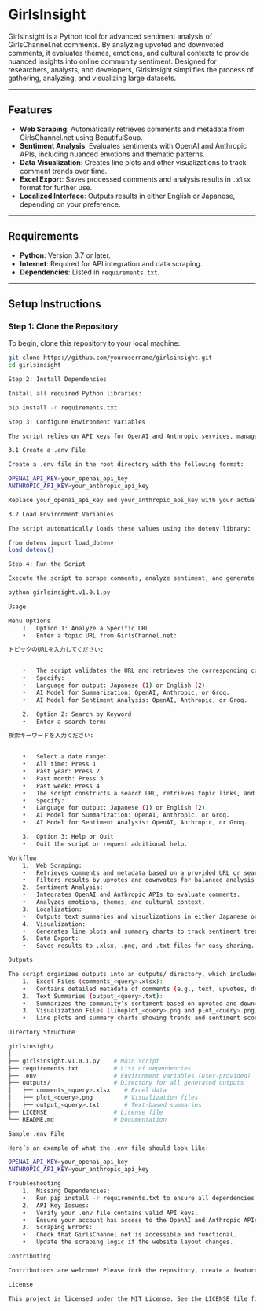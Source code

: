 # GirlsInsight

GirlsInsight is a Python tool for advanced sentiment analysis of GirlsChannel.net comments. By analyzing upvoted and downvoted comments, it evaluates themes, emotions, and cultural contexts to provide nuanced insights into online community sentiment. Designed for researchers, analysts, and developers, GirlsInsight simplifies the process of gathering, analyzing, and visualizing large datasets.

---

## Features
- **Web Scraping**: Automatically retrieves comments and metadata from GirlsChannel.net using BeautifulSoup.
- **Sentiment Analysis**: Evaluates sentiments with OpenAI and Anthropic APIs, including nuanced emotions and thematic patterns.
- **Data Visualization**: Creates line plots and other visualizations to track comment trends over time.
- **Excel Export**: Saves processed comments and analysis results in `.xlsx` format for further use.
- **Localized Interface**: Outputs results in either English or Japanese, depending on your preference.

---

## Requirements
- **Python**: Version 3.7 or later.
- **Internet**: Required for API integration and data scraping.
- **Dependencies**: Listed in `requirements.txt`.

---

## Setup Instructions

### Step 1: Clone the Repository
To begin, clone this repository to your local machine:
```bash
git clone https://github.com/yourusername/girlsinsight.git
cd girlsinsight

Step 2: Install Dependencies

Install all required Python libraries:

pip install -r requirements.txt

Step 3: Configure Environment Variables

The script relies on API keys for OpenAI and Anthropic services, managed securely through a .env file.

3.1 Create a .env File

Create a .env file in the root directory with the following format:

OPENAI_API_KEY=your_openai_api_key
ANTHROPIC_API_KEY=your_anthropic_api_key

Replace your_openai_api_key and your_anthropic_api_key with your actual API credentials.

3.2 Load Environment Variables

The script automatically loads these values using the dotenv library:

from dotenv import load_dotenv
load_dotenv()

Step 4: Run the Script

Execute the script to scrape comments, analyze sentiment, and generate outputs:

python girlsinsight.v1.0.1.py

Usage

Menu Options
	1.	Option 1: Analyze a Specific URL
	•	Enter a topic URL from GirlsChannel.net:

トピックのURLを入力してください: 


	•	The script validates the URL and retrieves the corresponding comments for analysis.
	•	Specify:
	•	Language for output: Japanese (1) or English (2).
	•	AI Model for Summarization: OpenAI, Anthropic, or Groq.
	•	AI Model for Sentiment Analysis: OpenAI, Anthropic, or Groq.

	2.	Option 2: Search by Keyword
	•	Enter a search term:

検索キーワードを入力ください: 


	•	Select a date range:
	•	All time: Press 1
	•	Past year: Press 2
	•	Past month: Press 3
	•	Past week: Press 4
	•	The script constructs a search URL, retrieves topic links, and analyzes matching results.
	•	Specify:
	•	Language for output: Japanese (1) or English (2).
	•	AI Model for Summarization: OpenAI, Anthropic, or Groq.
	•	AI Model for Sentiment Analysis: OpenAI, Anthropic, or Groq.

	3.	Option 3: Help or Quit
	•	Quit the script or request additional help.

Workflow
	1.	Web Scraping:
	•	Retrieves comments and metadata based on a provided URL or search term.
	•	Filters results by upvotes and downvotes for balanced analysis.
	2.	Sentiment Analysis:
	•	Integrates OpenAI and Anthropic APIs to evaluate comments.
	•	Analyzes emotions, themes, and cultural context.
	3.	Localization:
	•	Outputs text summaries and visualizations in either Japanese or English.
	4.	Visualization:
	•	Generates line plots and summary charts to track sentiment trends.
	5.	Data Export:
	•	Saves results to .xlsx, .png, and .txt files for easy sharing.

Outputs

The script organizes outputs into an outputs/ directory, which includes:
	1.	Excel Files (comments_<query>.xlsx):
	•	Contains detailed metadata of comments (e.g., text, upvotes, downvotes, and date).
	2.	Text Summaries (output_<query>.txt):
	•	Summarizes the community’s sentiment based on upvoted and downvoted comments.
	3.	Visualization Files (lineplot_<query>.png and plot_<query>.png):
	•	Line plots and summary charts showing trends and sentiment scores.

Directory Structure

girlsinsight/
│
├── girlsinsight.v1.0.1.py    # Main script
├── requirements.txt          # List of dependencies
├── .env                      # Environment variables (user-provided)
├── outputs/                  # Directory for all generated outputs
│   ├── comments_<query>.xlsx    # Excel data
│   ├── plot_<query>.png         # Visualization files
│   ├── output_<query>.txt       # Text-based summaries
├── LICENSE                   # License file
└── README.md                 # Documentation

Sample .env File

Here’s an example of what the .env file should look like:

OPENAI_API_KEY=your_openai_api_key
ANTHROPIC_API_KEY=your_anthropic_api_key

Troubleshooting
	1.	Missing Dependencies:
	•	Run pip install -r requirements.txt to ensure all dependencies are installed.
	2.	API Key Issues:
	•	Verify your .env file contains valid API keys.
	•	Ensure your account has access to the OpenAI and Anthropic APIs.
	3.	Scraping Errors:
	•	Check that GirlsChannel.net is accessible and functional.
	•	Update the scraping logic if the website layout changes.

Contributing

Contributions are welcome! Please fork the repository, create a feature branch, and submit a pull request.

License

This project is licensed under the MIT License. See the LICENSE file for more information.
